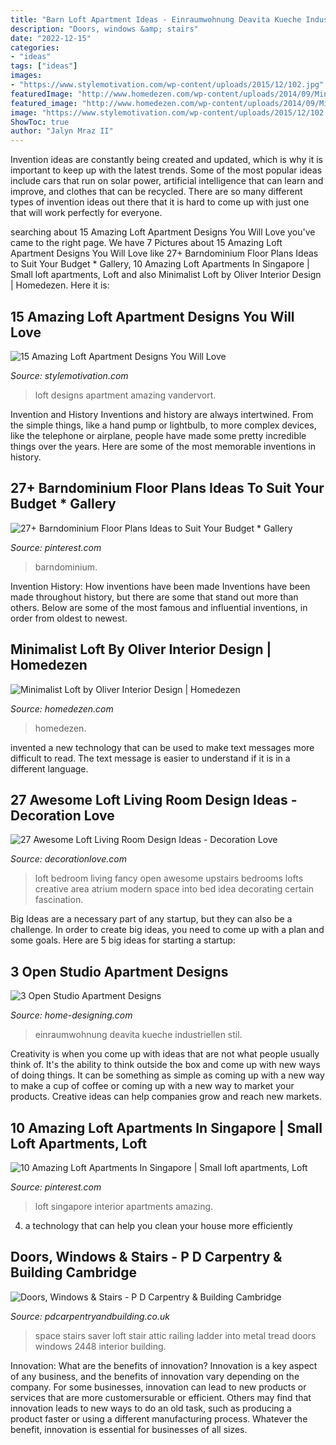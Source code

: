 ```yaml
---
title: "Barn Loft Apartment Ideas - Einraumwohnung Deavita Kueche Industriellen Stil"
description: "Doors, windows &amp; stairs"
date: "2022-12-15"
categories:
- "ideas"
tags: ["ideas"]
images:
- "https://www.stylemotivation.com/wp-content/uploads/2015/12/102.jpg"
featuredImage: "http://www.homedezen.com/wp-content/uploads/2014/09/Minimalist-Loft-by-Oliver-Interior-Design-16.jpg"
featured_image: "http://www.homedezen.com/wp-content/uploads/2014/09/Minimalist-Loft-by-Oliver-Interior-Design-16.jpg"
image: "https://www.stylemotivation.com/wp-content/uploads/2015/12/102.jpg"
ShowToc: true
author: "Jalyn Mraz II"
---
```



Invention ideas are constantly being created and updated, which is why it is important to keep up with the latest trends. Some of the most popular ideas include cars that run on solar power, artificial intelligence that can learn and improve, and clothes that can be recycled. There are so many different types of invention ideas out there that it is hard to come up with just one that will work perfectly for everyone.

	

		
searching about 15 Amazing Loft Apartment Designs You Will Love you've came to the right page. We have 7 Pictures about 15 Amazing Loft Apartment Designs You Will Love like 27+ Barndominium Floor Plans Ideas to Suit Your Budget * Gallery, 10 Amazing Loft Apartments In Singapore | Small loft apartments, Loft and also Minimalist Loft by Oliver Interior Design | Homedezen. Here it is:
		
    
## 15 Amazing Loft Apartment Designs You Will Love

<img loading=lazy src="https://www.stylemotivation.com/wp-content/uploads/2015/12/102.jpg" onerror="this.onerror=null;this.src='https://tse2.mm.bing.net/th?id=OIP.GV7RbZQEciOY8M1IoouiUwAAAA&amp;pid=15.1';" alt="15 Amazing Loft Apartment Designs You Will Love">

_Source: stylemotivation.com_

>loft designs apartment amazing vandervort. 

	

Invention and History
Inventions and history are always intertwined. From the simple things, like a hand pump or lightbulb, to more complex devices, like the telephone or airplane, people have made some pretty incredible things over the years. Here are some of the most memorable inventions in history.

    
## 27+ Barndominium Floor Plans Ideas To Suit Your Budget * Gallery

<img loading=lazy src="https://i.pinimg.com/736x/dc/5e/86/dc5e86f8db37eda4e65aca49a6f0b5e4.jpg" onerror="this.onerror=null;this.src='https://tse4.mm.bing.net/th?id=OIP.taftmMvsO01VkkstVLTYJQHaLH&amp;pid=15.1';" alt="27+ Barndominium Floor Plans Ideas to Suit Your Budget * Gallery">

_Source: pinterest.com_

>barndominium. 

	

Invention History: How inventions have been made
Inventions have been made throughout history, but there are some that stand out more than others. Below are some of the most famous and influential inventions, in order from oldest to newest.

    
## Minimalist Loft By Oliver Interior Design | Homedezen

<img loading=lazy src="http://www.homedezen.com/wp-content/uploads/2014/09/Minimalist-Loft-by-Oliver-Interior-Design-16.jpg" onerror="this.onerror=null;this.src='https://tse3.mm.bing.net/th?id=OIP.PDWu-7qU-dy7dZAi63Po0wHaE1&amp;pid=15.1';" alt="Minimalist Loft by Oliver Interior Design | Homedezen">

_Source: homedezen.com_

>homedezen. 

	

invented a new technology that can be used to make text messages more difficult to read. The text message is easier to understand if it is in a different language.

    
## 27 Awesome Loft Living Room Design Ideas - Decoration Love

<img loading=lazy src="http://www.decorationlove.com/wp-content/uploads/2016/09/Open-Loft-Bedroom-Ideas.jpg" onerror="this.onerror=null;this.src='https://tse2.mm.bing.net/th?id=OIP.mcs-vLHelzS_aIs36tx6gwHaKo&amp;pid=15.1';" alt="27 Awesome Loft Living Room Design Ideas - Decoration Love">

_Source: decorationlove.com_

>loft bedroom living fancy open awesome upstairs bedrooms lofts creative area atrium modern space into bed idea decorating certain fascination. 

	

Big Ideas are a necessary part of any startup, but they can also be a challenge. In order to create big ideas, you need to come up with a plan and some goals. Here are 5 big ideas for starting a startup: 

    
## 3 Open Studio Apartment Designs

<img loading=lazy src="http://cdn.home-designing.com/wp-content/uploads/2015/04/industrial-apartment.jpg" onerror="this.onerror=null;this.src='https://tse2.mm.bing.net/th?id=OIP.1XvY75Qq_l-P3v3Mxh9dWAHaFj&amp;pid=15.1';" alt="3 Open Studio Apartment Designs">

_Source: home-designing.com_

>einraumwohnung deavita kueche industriellen stil. 

	

Creativity is when you come up with ideas that are not what people usually think of. It's the ability to think outside the box and come up with new ways of doing things. It can be something as simple as coming up with a new way to make a cup of coffee or coming up with a new way to market your products. Creative ideas can help companies grow and reach new markets.

    
## 10 Amazing Loft Apartments In Singapore | Small Loft Apartments, Loft

<img loading=lazy src="https://i.pinimg.com/736x/32/9e/62/329e6250fd7bee8fa5ee0feff564e98b--loft-apartments-tv-consoles.jpg" onerror="this.onerror=null;this.src='https://tse4.mm.bing.net/th?id=OIP.1rtVQBIVLpyku43usx_-XQHaLH&amp;pid=15.1';" alt="10 Amazing Loft Apartments In Singapore | Small loft apartments, Loft">

_Source: pinterest.com_

>loft singapore interior apartments amazing. 

	

4. a technology that can help you clean your house more efficiently

    
## Doors, Windows &amp; Stairs - P D Carpentry &amp; Building Cambridge

<img loading=lazy src="https://pdcarpentryandbuilding.co.uk/wp-content/uploads/2014/04/Space-saver-stairs.jpg" onerror="this.onerror=null;this.src='https://tse1.mm.bing.net/th?id=OIP.vFqrgO492JIRTZzTUsOemgHaJ4&amp;pid=15.1';" alt="Doors, Windows &amp; Stairs - P D Carpentry &amp; Building Cambridge">

_Source: pdcarpentryandbuilding.co.uk_

>space stairs saver loft stair attic railing ladder into metal tread doors windows 2448 interior building. 

	

Innovation: What are the benefits of innovation?
Innovation is a key aspect of any business, and the benefits of innovation vary depending on the company. For some businesses, innovation can lead to new products or services that are more customersurable or efficient. Others may find that innovation leads to new ways to do an old task, such as producing a product faster or using a different manufacturing process. Whatever the benefit, innovation is essential for businesses of all sizes.

